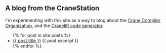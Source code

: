 ## A blog from the CraneStation

I'm experimenting with this site as a way to blog about the
[Crane Compiler Organization](https://github.com/CraneStation/), and the
[Cranelift code generator](https://github.com/CraneStation/cranelift).

<ul class="posts">
  {% for post in site.posts %}
    <li>
      <a href="{{ post.url }}">{{ post.title }}</a>
      {{ post.excerpt }}
    </li>
  {% endfor %}
</ul>
